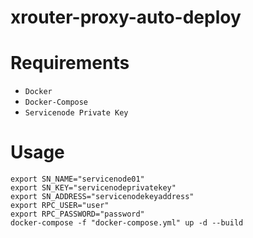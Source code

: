 # xrouter-proxy-auto-deploy

# Requirements
- `Docker`
- `Docker-Compose`
- `Servicenode Private Key`

# Usage
```
export SN_NAME="servicenode01"
export SN_KEY="servicenodeprivatekey"
export SN_ADDRESS="servicenodekeyaddress"
export RPC_USER="user"
export RPC_PASSWORD="password"
docker-compose -f "docker-compose.yml" up -d --build
```
